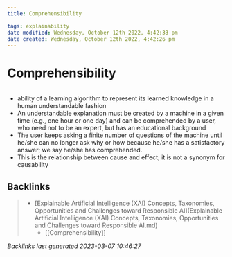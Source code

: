 ```yaml
---
title: Comprehensibility

tags: explainability 
date modified: Wednesday, October 12th 2022, 4:42:33 pm
date created: Wednesday, October 12th 2022, 4:42:26 pm
---
```


# Comprehensibility

```toc
```
- ability of a learning algorithm to represent its learned knowledge in a human understandable fashion
 - An understandable explanation must be created by a machine in a given time (e.g., one hour or one day) and can be comprehended by a user, who need not to be an expert, but has an educational background
- The user keeps asking a finite number of questions of the machine until he/she can no longer ask why or how because he/she has a satisfactory answer; we say he/she has comprehended.
- This is the relationship between cause and effect; it is not a synonym for causability

## Backlinks

> - [Explainable Artificial Intelligence (XAI) Concepts, Taxonomies, Opportunities and Challenges toward Responsible AI](Explainable Artificial Intelligence (XAI) Concepts, Taxonomies, Opportunities and Challenges toward Responsible AI.md)
>   - [[Comprehensibility]]

_Backlinks last generated 2023-03-07 10:46:27_
